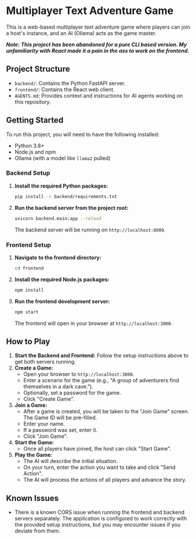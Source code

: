 # Multiplayer Text Adventure Game

This is a web-based multiplayer text adventure game where players can join a host's instance, and an AI (Ollama) acts as the game master.

***Note: This project has been abandoned for a pure CLI based version. My unfamiliarity with React made it a pain in the ass to work on the frontend.***

## Project Structure

-   `backend/`: Contains the Python FastAPI server.
-   `frontend/`: Contains the React web client.
-   `AGENTS.md`: Provides context and instructions for AI agents working on this repository.

## Getting Started

To run this project, you will need to have the following installed:

-   Python 3.8+
-   Node.js and npm
-   Ollama (with a model like `llama2` pulled)

### Backend Setup

1.  **Install the required Python packages:**
    ```bash
    pip install -r backend/requirements.txt
    ```

2.  **Run the backend server from the project root:**
    ```bash
    uvicorn backend.main:app --reload
    ```
    The backend server will be running on `http://localhost:8000`.

### Frontend Setup

1.  **Navigate to the frontend directory:**
    ```bash
    cd frontend
    ```

2.  **Install the required Node.js packages:**
    ```bash
    npm install
    ```

3.  **Run the frontend development server:**
    ```bash
    npm start
    ```
    The frontend will open in your browser at `http://localhost:3000`.

## How to Play

1.  **Start the Backend and Frontend:** Follow the setup instructions above to get both servers running.
2.  **Create a Game:**
    -   Open your browser to `http://localhost:3000`.
    -   Enter a scenario for the game (e.g., "A group of adventurers find themselves in a dark cave.").
    -   Optionally, set a password for the game.
    -   Click "Create Game".
3.  **Join a Game:**
    -   After a game is created, you will be taken to the "Join Game" screen. The Game ID will be pre-filled.
    -   Enter your name.
    -   If a password was set, enter it.
    -   Click "Join Game".
4.  **Start the Game:**
    -   Once all players have joined, the host can click "Start Game".
5.  **Play the Game:**
    -   The AI will describe the initial situation.
    -   On your turn, enter the action you want to take and click "Send Action".
    -   The AI will process the actions of all players and advance the story.

## Known Issues

-   There is a known CORS issue when running the frontend and backend servers separately. The application is configured to work correctly with the provided setup instructions, but you may encounter issues if you deviate from them.
